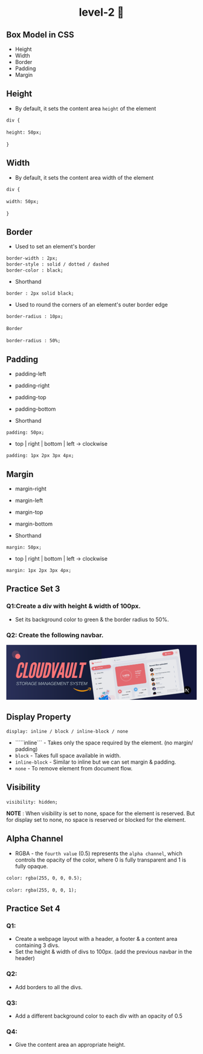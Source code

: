 <h1 align="center"> level-2 🚀</h1>

## Box Model in CSS
- Height
- Width
- Border
- Padding
- Margin

## Height
- By default, it sets the content area ```height``` of the element

```
div {

height: 50px;

}
```


## Width
- By default, it sets the content area width of the element
```
div {

width: 50px;

}
```

## Border
- Used to set an element's border
```
border-width : 2px;
border-style : solid / dotted / dashed
border-color : black;
```

- Shorthand
```
border : 2px solid black;
```

- Used to round the corners of an element's outer border edge
```
border-radius : 10px;

Border

border-radius : 50%;
```

## Padding
- padding-left
- padding-right
- padding-top
- padding-bottom

- Shorthand
```
padding: 50px;
```

- top | right | bottom | left -> clockwise
```
padding: 1px 2px 3px 4px;
```

## Margin
- margin-right
- margin-left
- margin-top
- margin-bottom

- Shorthand
```
margin: 50px;
```

- top | right | bottom | left -> clockwise
```
margin: 1px 2px 3px 4px;
```

## Practice Set 3
### Q1:Create a div with height & width of 100px.
- Set its background color to green & the border radius to 50%.
### Q2: Create the following navbar.

<div align="center">
<img src="https://github.com/Developer-RONNIE/cloudvault/blob/main/public/assets/icons/git-banner.png" alt="Project Banner">
</div>

## Display Property

```
display: inline / block / inline-block / none
```

- `````inline``` - Takes only the space required by the element. (no margin/ padding)
- ```block``` - Takes full space available in width.
- ```inline-block``` - Similar to inline but we can set margin & padding.
- ```none``` - To remove element from document flow.


## Visibility

```
visibility: hidden;
```
**NOTE** : When visibility is set to none, space for the element is reserved. But for display set to none, no space is reserved or blocked for the element.

## Alpha Channel
- RGBA - the ```fourth value``` (0.5) represents the ```alpha channel```, which controls the opacity of the color, where 0 is fully transparent and 1 is fully opaque.

```
color: rgba(255, 0, 0, 0.5);

color: rgba(255, 0, 0, 1);
```

## Practice Set 4


### Q1: 
- Create a webpage layout with a header, a footer & a content area containing 3 divs.
- Set the height & width of divs to 100px. (add the previous navbar in the header)

### Q2: 
- Add borders to all the divs.

### Q3: 
- Add a different background color to each div with an opacity of 0.5


### Q4: 
- Give the content area an appropriate height.

